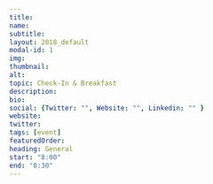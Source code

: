```yaml
---
title: 
name: 
subtitle: 
layout: 2018_default
modal-id: 1
img: 
thumbnail: 
alt: 
topic: Check-In & Breakfast
description: 
bio: 
social: {Twitter: "", Website: "", Linkedin: "" }
website: 
twitter: 
tags: [event]
featuredOrder: 
heading: General
start: "8:00"
end: "8:30"
---
```

